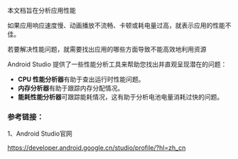 本文档旨在分析应用性能



如果应用响应速度慢、动画播放不流畅、卡顿或耗电量过高，就表示应用的性能不佳。

若要解决性能问题，就需要找出应用的哪些方面导致不能高效地利用资源



Android Studio 提供了一些性能分析工具来帮助您找出并直观呈现潜在的问题：

- **CPU 性能分析器**有助于查出运行时性能问题。
- **内存分析器**有助于跟踪内存分配情况。
- **能耗性能分析器**可跟踪能耗情况，这有助于分析电池电量消耗过快的问题。



### 参考链接：

1、Android Studio官网

https://developer.android.google.cn/studio/profile/?hl=zh_cn